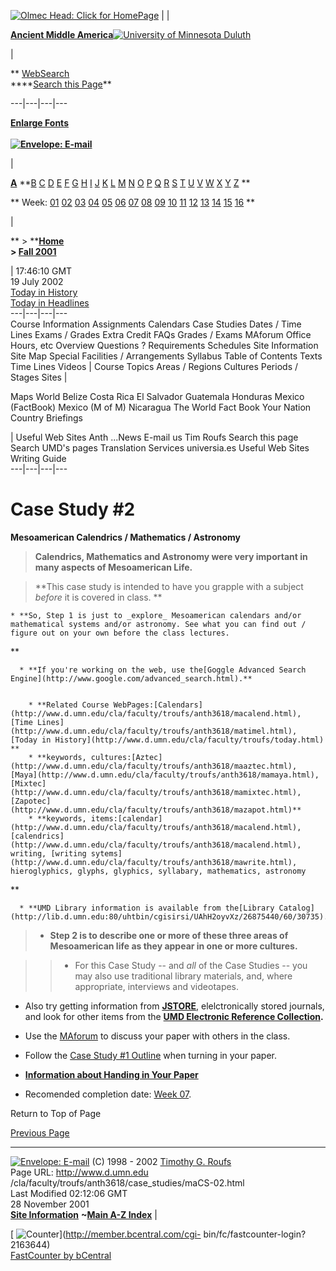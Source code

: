 [![Olmec Head: Click for
HomePage](/cla/faculty/troufs/images/olmechd.jpg)](http://www.d.umn.edu/cla/faculty/troufs/anth3618/)
|   |

[**Ancient Middle
America**](http://www.d.umn.edu/cla/faculty/troufs/anth3618/)[![University of
Minnesota Duluth](/base/extras/umd_name_big.gif)](/)

|

** [WebSearch  
](http://www.d.umn.edu/socanth/search.html)****[Search this
Page](/cla/faculty/troufs/anth1602/pcsearchpage.html)**  
  
---|---|---|---  
  
[**Enlarge Fonts**](/cla/faculty/troufs/anth1602/pcenlargefonts.html)  
**[  
![Envelope:
E-mail](/cla/faculty/troufs/images/mail.gif)](mailto:troufs@d.umn.edu)**

|

[**A**](http://www.d.umn.edu/cla/faculty/troufs/tr/trindex.html#A)
**[B](http://www.d.umn.edu/cla/faculty/troufs/tr/trindex.html#B)
[C](http://www.d.umn.edu/cla/faculty/troufs/tr/trindex.html#C)
[D](http://www.d.umn.edu/cla/faculty/troufs/tr/trindex.html#D)
[E](http://www.d.umn.edu/cla/faculty/troufs/tr/trindex.html#E)
[F](http://www.d.umn.edu/cla/faculty/troufs/tr/trindex.html#F)
[G](http://www.d.umn.edu/cla/faculty/troufs/tr/trindex.html#G)
[H](http://www.d.umn.edu/cla/faculty/troufs/tr/trindex.html#H)
[I](http://www.d.umn.edu/cla/faculty/troufs/tr/trindex.html#I)
[J](http://www.d.umn.edu/cla/faculty/troufs/tr/trindex.html#J)
[K](http://www.d.umn.edu/cla/faculty/troufs/tr/trindex.html#K)
[L](http://www.d.umn.edu/cla/faculty/troufs/tr/trindex.html#L)
[M](http://www.d.umn.edu/cla/faculty/troufs/tr/trindex.html#M)
[N](http://www.d.umn.edu/cla/faculty/troufs/tr/trindex.html#N)
[O](http://www.d.umn.edu/cla/faculty/troufs/tr/trindex.html#O)
[P](http://www.d.umn.edu/cla/faculty/troufs/tr/trindex.html#P)
[Q](http://www.d.umn.edu/cla/faculty/troufs/tr/trindex.html#Q)
[R](http://www.d.umn.edu/cla/faculty/troufs/tr/trindex.html#R)
[S](http://www.d.umn.edu/cla/faculty/troufs/tr/trindex.html#S)
[T](http://www.d.umn.edu/cla/faculty/troufs/tr/trindex.html#T)
[U](http://www.d.umn.edu/cla/faculty/troufs/tr/trindex.html#U)
[V](http://www.d.umn.edu/cla/faculty/troufs/tr/trindex.html#V)
[W](http://www.d.umn.edu/cla/faculty/troufs/tr/trindex.html#W)
[X](http://www.d.umn.edu/cla/faculty/troufs/tr/trindex.html#X)
[Y](http://www.d.umn.edu/cla/faculty/troufs/tr/trindex.html#Y)
[Z](http://www.d.umn.edu/cla/faculty/troufs/tr/trindex.html#Z) **

** Week: [01](http://www.d.umn.edu/cla/faculty/troufs/anth3618/maweek01.html)
[02](http://www.d.umn.edu/cla/faculty/troufs/anth3618/maweek02.html)
[03](http://www.d.umn.edu/cla/faculty/troufs/anth3618/maweek03.html)
[04](http://www.d.umn.edu/cla/faculty/troufs/anth3618/maweek04.html)
[05](http://www.d.umn.edu/cla/faculty/troufs/anth3618/maweek05.html)
[06](http://www.d.umn.edu/cla/faculty/troufs/anth3618/maweek06.html)
[07](http://www.d.umn.edu/cla/faculty/troufs/anth3618/maweek07.html)
[08](http://www.d.umn.edu/cla/faculty/troufs/anth3618/maweek08.html)
[09](http://www.d.umn.edu/cla/faculty/troufs/anth3618/maweek09.html)
[10](http://www.d.umn.edu/cla/faculty/troufs/anth3618/maweek10.html)
[11](http://www.d.umn.edu/cla/faculty/troufs/anth3618/maweek11.html)
[12](http://www.d.umn.edu/cla/faculty/troufs/anth3618/maweek12.html)
[13](http://www.d.umn.edu/cla/faculty/troufs/anth3618/maweek13.html)
[14](http://www.d.umn.edu/cla/faculty/troufs/anth3618/maweek14.html)
[15](http://www.d.umn.edu/cla/faculty/troufs/anth3618/maweek15.html)
[16](http://www.d.umn.edu/cla/faculty/troufs/anth3618/maweek16.html)  **

|

**   > ****[Home  
](http://www.d.umn.edu/cla/faculty/troufs/anth3618/)   > [Fall
2001](http://www.d.umn.edu/cla/faculty/troufs/anth3618/macal-F2001.html)**

|  17:46:10 GMT  
19 July 2002  
[Today in History  
](http://www.d.umn.edu/cla/faculty/troufs/today.html)[Today in
Headlines](http://www.1stHeadlines.com/)  
---|---|---|---  
Course Information Assignments Calendars Case Studies Dates / Time Lines Exams
/ Grades Extra Credit FAQs Grades / Exams MAforum Office Hours, etc Overview
Questions ? Requirements Schedules Site Information Site Map Special
Facilities / Arrangements Syllabus Table of Contents Texts Time Lines Videos
|  Course Topics Areas / Regions Cultures Periods / Stages Sites  |

Maps World Belize Costa Rica El Salvador Guatemala Honduras Mexico (FactBook)
Mexico (M of M) Nicaragua The World Fact Book Your Nation Country Briefings

|  Useful Web Sites Anth ...News E-mail us Tim Roufs Search this page Search
UMD's pages Translation Services universia.es Useful Web Sites Writing Guide  
---|---|---|---  
  
# Case Study #2

**Mesoamerican Calendrics / Mathematics / Astronomy**

> **Calendrics, Mathematics and Astronomy were very important in many aspects
of Mesoamerican Life.**

>

> **This case study is intended to have you grapple with a subject _before_ it
is covered in class. **

    * **So, Step 1 is just to _explore_ Mesoamerican calendars and/or mathematical systems and/or astronomy. See what you can find out / figure out on your own before the class lectures.  
  
**

      * **If you're working on the web, use the[Goggle Advanced Search Engine](http://www.google.com/advanced_search.html).**   
  

        * **Related Course WebPages:[Calendars](http://www.d.umn.edu/cla/faculty/troufs/anth3618/macalend.html), [Time Lines](http://www.d.umn.edu/cla/faculty/troufs/anth3618/matimel.html), [Today in History](http://www.d.umn.edu/cla/faculty/troufs/today.html) **
        * **keywords, cultures:[Aztec](http://www.d.umn.edu/cla/faculty/troufs/anth3618/maaztec.html), [Maya](http://www.d.umn.edu/cla/faculty/troufs/anth3618/mamaya.html), [Mixtec](http://www.d.umn.edu/cla/faculty/troufs/anth3618/mamixtec.html), [Zapotec](http://www.d.umn.edu/cla/faculty/troufs/anth3618/mazapot.html)**
        * **keywords, items:[calendar](http://www.d.umn.edu/cla/faculty/troufs/anth3618/macalend.html), [calendrics](http://www.d.umn.edu/cla/faculty/troufs/anth3618/macalend.html), writing, [writing sytems](http://www.d.umn.edu/cla/faculty/troufs/anth3618/mawrite.html), hieroglyphics, glyphs, glyphics, syllabary, mathematics, astronomy  
  
**

      * **UMD Library information is available from the[Library Catalog](http://lib.d.umn.edu:80/uhtbin/cgisirsi/UAhH2oyvXz/26875440/60/30735).**

>

>   * **Step 2 is to describe one or more of these three areas of Mesoamerican
life as they appear in one or more cultures.**

>

>

>>

> >   * For this Case Study -- and _all_ of the Case Studies -- you may also
use traditional library materials, and, where appropriate, interviews and
videotapes.

  * Also try getting information from **[JSTORE](http://www.jstor.org/jstor/)**[](http://www.jstor.org/jstor/), elelctronically stored journals, and look for other items from the **[UMD Electronic Reference Collection](http://www.d.umn.edu/lib/reference/home.html).**  
  

  * Use the [MAforum](http://www.d.umn.edu/~troufs/anth3618/maforum/) to discuss your paper with others in the class. 

  * Follow the [ Case Study #1 Outline](http://www.d.umn.edu/cla/faculty/troufs/anth3618/case_studies/maCS-01.html#CS#1_outline) when turning in your paper.  
  

  * **[Information about Handing in Your Paper](../../anth1602/pchanding-in.html)**  
  

  * Recomended completion date: [Week 07](http://www.d.umn.edu/cla/faculty/troufs/anth3618/maweek07.html). 

Return to Top of Page  
  
[ Previous Page](javascript:history.go\(-1\);)  
  
---  
  
[![Envelope:
E-mail](/cla/faculty/troufs/images/mail.gif)](mailto:troufs@d.umn.edu) (C)
1998 \- 2002 [Timothy G. Roufs](http://www.d.umn.edu/~troufs/)  
Page URL: http://www.d.umn.edu
/cla/faculty/troufs/anth3618/case_studies/maCS-02.html  
Last Modified 02:12:06 GMT  
28 November 2001  
[**Site Information**](/cla/faculty/troufs/tr/trinformation.html) **~[Main A-Z
Index](http://www.d.umn.edu/cla/faculty/troufs/anth1602/pcnavbar0200.html)** |

[
![Counter](http://fastcounter.bcentral.com/fastcounter?2163644+4327295)](http://member.bcentral.com/cgi-
bin/fc/fastcounter-login?2163644)  
[FastCounter by bCentral](http://fastcounter.bcentral.com/fc-join)  

